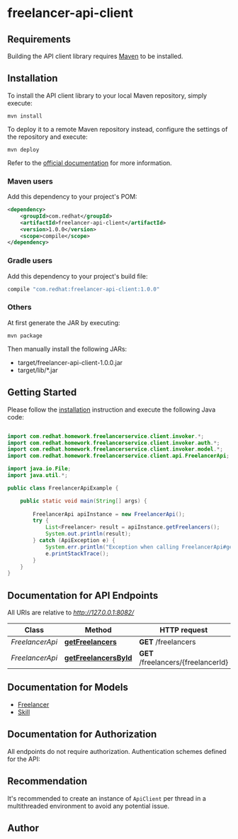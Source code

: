 # freelancer-api-client

## Requirements

Building the API client library requires [Maven](https://maven.apache.org/) to be installed.

## Installation

To install the API client library to your local Maven repository, simply execute:

```shell
mvn install
```

To deploy it to a remote Maven repository instead, configure the settings of the repository and execute:

```shell
mvn deploy
```

Refer to the [official documentation](https://maven.apache.org/plugins/maven-deploy-plugin/usage.html) for more information.

### Maven users

Add this dependency to your project's POM:

```xml
<dependency>
    <groupId>com.redhat</groupId>
    <artifactId>freelancer-api-client</artifactId>
    <version>1.0.0</version>
    <scope>compile</scope>
</dependency>
```

### Gradle users

Add this dependency to your project's build file:

```groovy
compile "com.redhat:freelancer-api-client:1.0.0"
```

### Others

At first generate the JAR by executing:

    mvn package

Then manually install the following JARs:

* target/freelancer-api-client-1.0.0.jar
* target/lib/*.jar

## Getting Started

Please follow the [installation](#installation) instruction and execute the following Java code:

```java

import com.redhat.homework.freelancerservice.client.invoker.*;
import com.redhat.homework.freelancerservice.client.invoker.auth.*;
import com.redhat.homework.freelancerservice.client.invoker.model.*;
import com.redhat.homework.freelancerservice.client.api.FreelancerApi;

import java.io.File;
import java.util.*;

public class FreelancerApiExample {

    public static void main(String[] args) {
        
        FreelancerApi apiInstance = new FreelancerApi();
        try {
            List<Freelancer> result = apiInstance.getFreelancers();
            System.out.println(result);
        } catch (ApiException e) {
            System.err.println("Exception when calling FreelancerApi#getFreelancers");
            e.printStackTrace();
        }
    }
}

```

## Documentation for API Endpoints

All URIs are relative to *http://127.0.0.1:8082/*

Class | Method | HTTP request | Description
------------ | ------------- | ------------- | -------------
*FreelancerApi* | [**getFreelancers**](docs/FreelancerApi.md#getFreelancers) | **GET** /freelancers | 
*FreelancerApi* | [**getFreelancersById**](docs/FreelancerApi.md#getFreelancersById) | **GET** /freelancers/{freelancerId} | 


## Documentation for Models

 - [Freelancer](docs/Freelancer.md)
 - [Skill](docs/Skill.md)


## Documentation for Authorization

All endpoints do not require authorization.
Authentication schemes defined for the API:

## Recommendation

It's recommended to create an instance of `ApiClient` per thread in a multithreaded environment to avoid any potential issue.

## Author



